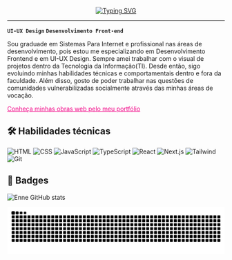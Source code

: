 <p align="center">
  <a href="https://git.io/typing-svg">
    <img src="https://readme-typing-svg.demolab.com?font=Fira+Code&weight=500&pause=1000&color=F20587&center=true&vCenter=true&width=500&lines=Boas-vindas+ao+meu+perfil;Explore+pela+minha+jornada+profissional" alt="Typing SVG" />
  </a>
</p>


---

**`UI-UX Design`**
**`Desenvolvimento Front-end`**

<p>
  Sou graduade em Sistemas Para Internet e profissional nas áreas de desenvolvimento, pois estou me especializando em Desenvolvimento Frontend e em UI-UX Design. Sempre amei trabalhar com o visual de projetos dentro da Tecnologia da Informação(TI). Desde então, sigo evoluindo minhas habilidades técnicas e comportamentais dentro e fora da faculdade. Além disso, gosto de poder trabalhar nas questões de comunidades vulnerabilizadas socialmente através das minhas áreas de vocação.
</p>
<a href="https://bit.ly/ennejimpessoa" style="color: #F20587;text-decoration: underline;">
  Conheça minhas obras web pelo meu portfólio
</a>


## 🛠️ Habilidades técnicas

<p align="left">
  <img src="https://cdn.jsdelivr.net/gh/devicons/devicon/icons/html5/html5-original.svg" title="HTML" alt="HTML" width="40" height="40"/>
  <img src="https://cdn.jsdelivr.net/gh/devicons/devicon/icons/css3/css3-original.svg" title="CSS" alt="CSS" width="40" height="40"/>
  <img src="https://cdn.jsdelivr.net/gh/devicons/devicon/icons/javascript/javascript-original.svg" title="JavaScript" alt="JavaScript" width="40" height="40"/>
  <img src="https://cdn.jsdelivr.net/gh/devicons/devicon/icons/typescript/typescript-original.svg" title="TypeScript" alt="TypeScript" width="40" height="40"/>
  <img src="https://cdn.jsdelivr.net/gh/devicons/devicon/icons/react/react-original.svg" title="React" alt="React" width="40" height="40"/>
  <img src="https://cdn.jsdelivr.net/gh/devicons/devicon/icons/nextjs/nextjs-original.svg" title="Next.js" alt="Next.js" width="40" height="40"/>
  <img src="https://cdn.jsdelivr.net/gh/devicons/devicon/icons/tailwindcss/tailwindcss-original.svg" title="Tailwind" alt="Tailwind" width="40" height="40"/>
  <img src="https://cdn.jsdelivr.net/gh/devicons/devicon/icons/git/git-original.svg" title="Git" alt="Git" width="40" height="40"/>
</p>


## 🏅 Badges
 
 <div data-iframe-width="150" data-iframe-height="270" data-share-badge-id="e8222c38-172d-4699-9d45-a696c826a548" data-share-badge-host="https://www.credly.com"></div><script type="text/javascript" async src="//cdn.credly.com/assets/utilities/embed.js"></script>


![Enne GitHub stats](https://github-readme-stats.vercel.app/api?username=Enne-Amore&show_icons=true&theme=synthwave)


<picture align="center">
  <source media="(prefers-color-scheme: dark)" srcset="https://raw.githubusercontent.com/maykontardoche/maykontardoche/output/github-contribution-grid-snake-dark.svg">
  <source media="(prefers-color-scheme: light)" srcset="https://raw.githubusercontent.com/maykontardoche/maykontardoche/output/github-contribution-grid-snake-dark.svg">
  <img align="center" alt="github contribution grid snake animation" src="https://raw.githubusercontent.com/maykontardoche/maykontardoche/output/github-contribution-grid-snake.svg">
</picture>

